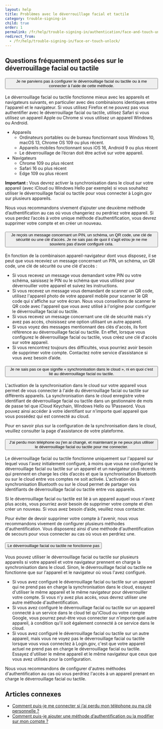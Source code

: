 ```yaml
---
layout: help
title: Problèmes avec le déverrouillage facial et tactile
category: trouble-signing-in
child: true
order: 1
permalink: /fr/help/trouble-signing-in/authentication/face-and-touch-unlock/
redirect_from:
  - /fr/help/trouble-signing-in/face-or-touch-unlock/
---
```


## Questions fréquemment posées sur le déverrouillage facial ou tactile

<div class="usa-accordion usa-accordion--bordered margin-y-4">
  <h4 class="usa-accordion__heading">
    <button
      type="button"
      class="usa-accordion__button"
      aria-expanded="true"
      aria-controls="b-a1"
    >
      Je ne parviens pas à configurer le déverrouillage facial ou tactile ou à me connecter à l’aide de cette méthode.
    </button>
  </h4>
  <div id="b-a1" class="usa-accordion__content usa-prose">
    <p>Le déverrouillage facial ou tactile fonctionne mieux avec les appareils et navigateurs suivants, en particulier avec des combinaisons identiques entre l'appareil et le navigateur. Si vous utilisez Firefox et ne pouvez pas vous authentifier avec le déverrouillage facial ou tactile, utilisez Safari si vous utilisez un appareil Apple ou Chrome si vous utilisez un appareil Windows ou Android.</p>
    <ul>
      <li>
        Appareils
        <ul>
          <li>Ordinateurs portables ou de bureau fonctionnant sous Windows 10, macOS 13, Chrome OS 109 ou plus récent.</li>
          <li>Appareils mobiles fonctionnant sous iOS 16, Android 9 ou plus récent</li>
          <li>Le déverrouillage de l’écran doit être activé sur votre appareil.</li>
        </ul>
      </li>
      <li>
        Navigateurs
        <ul>
          <li>Chrome 109 ou plus récent</li>
          <li>Safari 16 ou plus récent</li>
          <li>Edge 109 ou plus récent</li>
        </ul>
      </li>
    </ul>
    <p><b>Important :</b> Vous devrez activer la synchronisation dans le cloud sur votre appareil (avec iCloud ou Windows Hello par exemple) si vous souhaitez utiliser le déverrouillage facial ou tactile pour vous connecter à Login.gov sur plusieurs appareils.</p>
    <p>Nous vous recommandons vivement d’ajouter une deuxième méthode d’authentification au cas où vous changeriez ou perdriez votre appareil. Si vous perdez l’accès à votre unique méthode d’authentification, vous devrez supprimer votre compte et en créer un nouveau.</p>
  </div>
</div>

<div class="usa-accordion usa-accordion--bordered margin-y-4">
  <h4 class="usa-accordion__heading">
    <button
      type="button"
      class="usa-accordion__button"
      aria-expanded="true"
      aria-controls="b-a2"
    >
      Je reçois un message concernant un PIN, un schéma, un QR code, une clé de sécurité ou une clé d'accès. Je ne sais pas de quoi il s'agit et/ou je ne me souviens pas d'avoir configuré cela.
    </button>
  </h4>
  <div id="b-a2" class="usa-accordion__content usa-prose">
    <p>En fonction de la combinaison appareil-navigateur dont vous disposez, il se peut que vous receviez un message concernant un PIN, un schéma, un QR code, une clé de sécurité ou une clé d'accès :</p>
    <ul>
      <li>Si vous recevez un message vous demandant votre PIN ou votre schéma, saisissez le PIN ou le schéma que vous utilisez pour déverrouiller votre appareil et suivez les instructions.</li>
      <li>Si vous recevez un message vous demandant de scanner un QR code, utilisez l'appareil photo de votre appareil mobile pour scanner le QR code qui s'affiche sur votre écran. Nous vous conseillons de scanner le QR code avec l'appareil que vous avez utilisé à l'origine pour configurer le déverrouillage facial ou tactile.</li>
      <li>Si vous recevez un message concernant une clé de sécurité mais n'y avez pas accès, choisissez une option utilisant un autre appareil.</li>
      <li>Si vous voyez des messages mentionnant des clés d'accès, ils font référence au déverrouillage facial ou tactile. En effet, lorsque vous configurez le déverrouillage facial ou tactile, vous créez une clé d'accès sur votre appareil.</li>
      <li>Si vous rencontrez toujours des difficultés, vous pourriez avoir besoin de supprimer votre compte. Contactez notre service d’assistance si vous avez besoin d’aide.</li>
    </ul>
  </div>
</div>

<div class="usa-accordion usa-accordion--bordered margin-y-4">
  <h4 class="usa-accordion__heading">
    <button
      type="button"
      class="usa-accordion__button"
      aria-expanded="true"
      aria-controls="b-a3"
    >
      Je ne sais pas ce que signifie « synchronisation dans le cloud », ni en quoi c’est lié au déverrouillage facial ou tactile.
    </button>
  </h4>
  <div id="b-a3" class="usa-accordion__content usa-prose">
    <p>L'activation de la synchronisation dans le cloud sur votre appareil vous permet de vous connecter à l'aide du déverrouillage facial ou tactile sur différents appareils. La synchronisation dans le cloud enregistre votre identifiant de déverrouillage facial ou tactile dans un gestionnaire de mots de passe tel que iCloud Keychain, Windows Hello ou 1Password. Vous pouvez ainsi accéder à votre identifiant sur n'importe quel appareil que vous possédez qui est connecté au cloud.</p>
    <p>Pour en savoir plus sur la configuration de la synchronisation dans le cloud, veuillez consulter la page d'assistance de votre plateforme.</p>
  </div>
</div>

<div class="usa-accordion usa-accordion--bordered margin-y-4">
  <h4 class="usa-accordion__heading">
    <button
      type="button"
      class="usa-accordion__button"
      aria-expanded="true"
      aria-controls="b-a4"
    >
      J'ai perdu mon téléphone ou j'en ai changé, et maintenant je ne peux plus utiliser le déverrouillage facial ou tactile pour me connecter.
    </button>
  </h4>
  <div id="b-a4" class="usa-accordion__content usa-prose">
    <p>Le déverrouillage facial ou tactile fonctionne uniquement sur l'appareil sur lequel vous l'avez initialement configuré, à moins que vous ne configuriez le déverrouillage facial ou tactile sur un appareil et un navigateur plus récents qui prennent en charge les clés d’accès et que la synchronisation Bluetooth ou sur le cloud entre vos comptes ne soit activée. L'activation de la synchronisation Bluetooth ou sur le cloud permet de partager vos identifiants de déverrouillage facial ou tactile entre vos appareils.</p>
    <p>Si le déverrouillage facial ou tactile est lié à un appareil auquel vous n'avez plus accès, vous pourriez avoir besoin de supprimer votre compte et d’en créer un nouveau. Si vous avez besoin d’aide, veuillez nous contacter.</p>
    <p>Pour éviter de devoir supprimer votre compte à l'avenir, nous vous recommandons vivement de configurer plusieurs méthodes d'authentification. Vous disposerez ainsi d'une méthode d'authentification de secours pour vous connecter au cas où vous en perdriez une.</p>
  </div>
</div>

<div class="usa-accordion usa-accordion--bordered margin-y-4">
  <h4 class="usa-accordion__heading">
    <button
      type="button"
      class="usa-accordion__button"
      aria-expanded="true"
      aria-controls="b-a5"
    >
      Le déverrouillage facial ou tactile ne fonctionne pas
    </button>
  </h4>
  <div id="b-a5" class="usa-accordion__content usa-prose">
    <p>Vous pouvez utiliser le déverrouillage facial ou tactile sur plusieurs appareils si votre appareil et votre navigateur prennent en charge la synchronisation dans le cloud. Sinon, le déverrouillage facial ou tactile ne fonctionne que sur l'appareil et le navigateur où vous l'avez configuré.</p>
    <ul>
      <li>
        Si vous avez configuré le déverrouillage facial ou tactile sur un appareil qui ne prend pas en charge la synchronisation dans le cloud, essayez d'utiliser le même appareil et le même navigateur pour déverrouiller votre compte. Si vous n'y avez plus accès, vous devrez utiliser une autre méthode d'authentification.
      </li>
      <li>
        Si vous avez configuré le déverrouillage facial ou tactile sur un appareil connecté à un service dans le cloud tel qu'iCloud ou votre compte Google, vous pourrez peut-être vous connecter sur n'importe quel autre appareil, à condition qu'il soit également connecté à ce service dans le cloud.
      </li>
      <li>
        Si vous avez configuré le déverrouillage facial ou tactile sur un autre appareil, mais vous ne voyez pas le déverrouillage facial ou tactile lorsque vous vous connectez à Login.gov, c'est que votre appareil actuel ne prend pas en charge le déverrouillage facial ou tactile. Essayez d'utiliser le même appareil et le même navigateur que ceux que vous avez utilisés pour la configuration.
      </li>
    </ul>
    <p>
      Nous vous recommandons de configurer d'autres méthodes d'authentification au cas où vous perdriez l'accès à un appareil prenant en charge le déverrouillage facial ou tactile.
    </p>
  </div>
</div>

## Articles connexes

* [Comment puis-je me connecter si j’ai perdu mon téléphone ou ma clé personnelle ?](/fr/help/trouble-signing-in/how-to-sign-in/)
* [Comment puis-je ajouter une méthode d’authentification ou la modifier sur mon compte ?](/fr/help/manage-your-account/add-or-change-your-authentication-method/)
